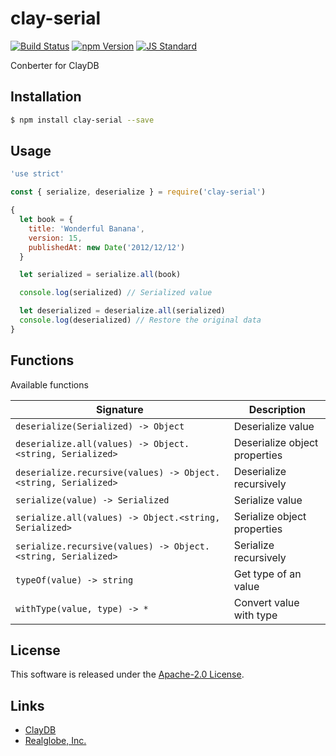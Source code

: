 clay-serial
==========

<!---
This file is generated by ape-tmpl. Do not update manually.
--->

<!-- Badge Start -->
<a name="badges"></a>

[![Build Status][bd_travis_shield_url]][bd_travis_url]
[![npm Version][bd_npm_shield_url]][bd_npm_url]
[![JS Standard][bd_standard_shield_url]][bd_standard_url]

[bd_repo_url]: https://github.com/realglobe-Inc/clay-serial
[bd_travis_url]: http://travis-ci.org/realglobe-Inc/clay-serial
[bd_travis_shield_url]: http://img.shields.io/travis/realglobe-Inc/clay-serial.svg?style=flat
[bd_travis_com_url]: http://travis-ci.com/realglobe-Inc/clay-serial
[bd_travis_com_shield_url]: https://api.travis-ci.com/realglobe-Inc/clay-serial.svg?token=
[bd_license_url]: https://github.com/realglobe-Inc/clay-serial/blob/master/LICENSE
[bd_codeclimate_url]: http://codeclimate.com/github/realglobe-Inc/clay-serial
[bd_codeclimate_shield_url]: http://img.shields.io/codeclimate/github/realglobe-Inc/clay-serial.svg?style=flat
[bd_codeclimate_coverage_shield_url]: http://img.shields.io/codeclimate/coverage/github/realglobe-Inc/clay-serial.svg?style=flat
[bd_gemnasium_url]: https://gemnasium.com/realglobe-Inc/clay-serial
[bd_gemnasium_shield_url]: https://gemnasium.com/realglobe-Inc/clay-serial.svg
[bd_npm_url]: http://www.npmjs.org/package/clay-serial
[bd_npm_shield_url]: http://img.shields.io/npm/v/clay-serial.svg?style=flat
[bd_standard_url]: http://standardjs.com/
[bd_standard_shield_url]: https://img.shields.io/badge/code%20style-standard-brightgreen.svg

<!-- Badge End -->


<!-- Description Start -->
<a name="description"></a>

Conberter for ClayDB

<!-- Description End -->


<!-- Overview Start -->
<a name="overview"></a>



<!-- Overview End -->


<!-- Sections Start -->
<a name="sections"></a>

<!-- Section from "doc/guides/01.Installation.md.hbs" Start -->

<a name="section-doc-guides-01-installation-md"></a>

Installation
-----

```bash
$ npm install clay-serial --save
```


<!-- Section from "doc/guides/01.Installation.md.hbs" End -->

<!-- Section from "doc/guides/02.Usage.md.hbs" Start -->

<a name="section-doc-guides-02-usage-md"></a>

Usage
---------

```javascript
'use strict'

const { serialize, deserialize } = require('clay-serial')

{
  let book = {
    title: 'Wonderful Banana',
    version: 15,
    publishedAt: new Date('2012/12/12')
  }

  let serialized = serialize.all(book)

  console.log(serialized) // Serialized value

  let deserialized = deserialize.all(serialized)
  console.log(deserialized) // Restore the original data
}

```


<!-- Section from "doc/guides/02.Usage.md.hbs" End -->

<!-- Section from "doc/guides/03.Functions.md.hbs" Start -->

<a name="section-doc-guides-03-functions-md"></a>

Functions
---------

Available functions

| Signature | Description |
| ---- | ----------- |
| `deserialize(Serialized) -> Object` | Deserialize value |
| `deserialize.all(values) -> Object.<string, Serialized>` | Deserialize object properties |
| `deserialize.recursive(values) -> Object.<string, Serialized>` | Deserialize recursively |
| `serialize(value) -> Serialized` | Serialize value |
| `serialize.all(values) -> Object.<string, Serialized>` | Serialize object properties |
| `serialize.recursive(values) -> Object.<string, Serialized>` | Serialize recursively |
| `typeOf(value) -> string` | Get type of an value |
| `withType(value, type) -> *` | Convert value with type |


<!-- Section from "doc/guides/03.Functions.md.hbs" End -->


<!-- Sections Start -->


<!-- LICENSE Start -->
<a name="license"></a>

License
-------
This software is released under the [Apache-2.0 License](https://github.com/realglobe-Inc/clay-serial/blob/master/LICENSE).

<!-- LICENSE End -->


<!-- Links Start -->
<a name="links"></a>

Links
------

+ [ClayDB][clay_d_b_url]
+ [Realglobe, Inc.][realglobe,_inc__url]

[clay_d_b_url]: https://github.com/realglobe-Inc/claydb
[realglobe,_inc__url]: http://realglobe.jp

<!-- Links End -->
